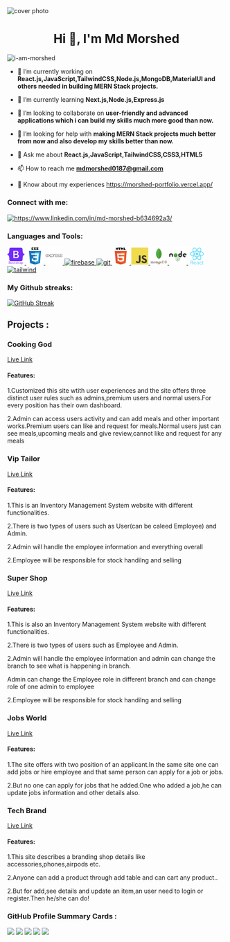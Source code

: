 <img src="https://i.ibb.co/QkC8wpS/Minimal-Online-Business-Facebook-Cover-Photo.png" alt="cover photo" >
<h1 align="center">Hi 👋, I'm Md Morshed</h1>

<p align="left"> <img src="https://komarev.com/ghpvc/?username=i-am-morshed&label=Profile%20views&color=0e75b6&style=flat" alt="i-am-morshed" /> </p>


- 🔭 I’m currently working on **React.js,JavaScript,TailwindCSS,Node.js,MongoDB,MaterialUI and others needed in building MERN Stack projects.**

- 🌱 I’m currently learning **Next.js,Node.js,Express.js**

- 👯 I’m looking to collaborate on **user-friendly and advanced applications which i can build my skills much more good than now.**

- 🤝 I’m looking for help with **making MERN Stack projects much better from now and also develop my skills better than now.**

- 💬 Ask me about **React.js,JavaScript,TailwindCSS,CSS3,HTML5**

- 📫 How to reach me **mdmorshed0187@gmail.com**

- 📄 Know about my experiences https://morshed-portfolio.vercel.app/

<h3 align="left">Connect with me:</h3>
<p align="left">
<a href="https://linkedin.com/in/https://www.linkedin.com/in/md-morshed-b634692a3/" target="blank"><img align="center" src="https://raw.githubusercontent.com/rahuldkjain/github-profile-readme-generator/master/src/images/icons/Social/linked-in-alt.svg" alt="https://www.linkedin.com/in/md-morshed-b634692a3/" height="30" width="40" /></a>
</p>

<h3 align="left">Languages and Tools:</h3>
<p align="left"> <a href="https://getbootstrap.com" target="_blank" rel="noreferrer"> <img src="https://raw.githubusercontent.com/devicons/devicon/master/icons/bootstrap/bootstrap-plain-wordmark.svg" alt="bootstrap" width="40" height="40"/> </a> <a href="https://www.w3schools.com/css/" target="_blank" rel="noreferrer"> <img src="https://raw.githubusercontent.com/devicons/devicon/master/icons/css3/css3-original-wordmark.svg" alt="css3" width="40" height="40"/> </a> <a href="https://expressjs.com" target="_blank" rel="noreferrer"> <img src="https://raw.githubusercontent.com/devicons/devicon/master/icons/express/express-original-wordmark.svg" alt="express" width="40" height="40"/> </a> <a href="https://firebase.google.com/" target="_blank" rel="noreferrer"> <img src="https://www.vectorlogo.zone/logos/firebase/firebase-icon.svg" alt="firebase" width="40" height="40"/> </a> <a href="https://git-scm.com/" target="_blank" rel="noreferrer"> <img src="https://www.vectorlogo.zone/logos/git-scm/git-scm-icon.svg" alt="git" width="40" height="40"/> </a> <a href="https://www.w3.org/html/" target="_blank" rel="noreferrer"> <img src="https://raw.githubusercontent.com/devicons/devicon/master/icons/html5/html5-original-wordmark.svg" alt="html5" width="40" height="40"/> </a> <a href="https://developer.mozilla.org/en-US/docs/Web/JavaScript" target="_blank" rel="noreferrer"> <img src="https://raw.githubusercontent.com/devicons/devicon/master/icons/javascript/javascript-original.svg" alt="javascript" width="40" height="40"/> </a> <a href="https://www.mongodb.com/" target="_blank" rel="noreferrer"> <img src="https://raw.githubusercontent.com/devicons/devicon/master/icons/mongodb/mongodb-original-wordmark.svg" alt="mongodb" width="40" height="40"/> </a> <a href="https://nodejs.org" target="_blank" rel="noreferrer"> <img src="https://raw.githubusercontent.com/devicons/devicon/master/icons/nodejs/nodejs-original-wordmark.svg" alt="nodejs" width="40" height="40"/> </a> <a href="https://reactjs.org/" target="_blank" rel="noreferrer"> <img src="https://raw.githubusercontent.com/devicons/devicon/master/icons/react/react-original-wordmark.svg" alt="react" width="40" height="40"/> </a> <a href="https://tailwindcss.com/" target="_blank" rel="noreferrer"> <img src="https://www.vectorlogo.zone/logos/tailwindcss/tailwindcss-icon.svg" alt="tailwind" width="40" height="40"/> </a> </p>


<h3 align="left">My Github streaks: </h3>
<a href="https://git.io/streak-stats"><img src="https://github-readme-streak-stats.herokuapp.com?user=I-am-MoRsHeD&theme=whatsapp-dark2&border_radius=5" alt="GitHub Streak" /></a>


<h2 align="left">Projects : </h2>
<h3 align="left">Cooking God</h3>
<a href="https://hostel-management-client12.web.app/">Live Link</a>
<h4 align="left">Features: </h4>
<p>1.Customized this site wtith user experiences and the site offers three distinct user rules such as admins,premium users and normal users.For every position has their own dashboard.</p>
<p>2.Admin can access users activity and can add meals and other important works.Premium users can like and request for meals.Normal users just can see meals,upcoming meals and give review,cannot like and request for any meals</p>

<h3 align="left">Vip Tailor</h3>
<a href="https://vip-tailor.vercel.app">Live Link</a>
<h4 align="left">Features: </h4>
<p>1.This is an Inventory Management System website with different functionalities.</p>
<p>2.There is two types of users such as User(can be caleed Employee) and Admin.</p>
<p>2.Admin will handle the employee information and everything overall</p>
<p>2.Employee will be responsible for stock handilng and selling</p>

<h3 align="left">Super Shop</h3>
<a href="https://super-shop-project-2.vercel.app">Live Link</a>
<h4 align="left">Features: </h4>
<p>1.This is also an Inventory Management System website with different functionalities.</p>
<p>2.There is two types of users such as Employee and Admin.</p>
<p>2.Admin will handle the employee information and admin can change the branch to see what is happening in branch.</p>
<p>Admin can change the Employee role in different branch and can change role of one admin to employee</p>
<p>2.Employee will be responsible for stock handilng and selling</p>

<h3 align="left">Jobs World</h3>
<a href="https://wondrous-trifle-3074aa.netlify.app/">Live Link</a>
<h4 align="left">Features: </h4>
<p>1.The site offers with two position of an applicant.In the same site one can add jobs or hire employee and that same person can apply for a job or jobs.</p>
<p>2.But no one can apply for jobs that he added.One who added a job,he can update jobs information and other details also.</p>

<h3 align="left">Tech Brand</h3>
<a href="https://tech-brand.web.app/">Live Link</a>
<h4 align="left">Features: </h4>
<p>1.This site describes a branding shop details like accessories,phones,airpods etc.</p>
<p>2.Anyone can add a product through add table and can cart any product..</p>
<p>2.But for add,see details and update an item,an user need to login or register.Then he/she can do!</p>







<h3 align="left">GitHub Profile Summary Cards : </h3>

![](http://github-profile-summary-cards.vercel.app/api/cards/profile-details?username=I-am-MoRsHeD&theme=solarized_dark)
![](http://github-profile-summary-cards.vercel.app/api/cards/repos-per-language?username=I-am-MoRsHeD&theme=solarized_dark)
![](http://github-profile-summary-cards.vercel.app/api/cards/most-commit-language?username=I-am-MoRsHeD&theme=solarized_dark)
![](http://github-profile-summary-cards.vercel.app/api/cards/stats?username=I-am-MoRsHeD&theme=solarized_dark)
![](http://github-profile-summary-cards.vercel.app/api/cards/productive-time?username=I-am-MoRsHeD&theme=solarized_dark&utcOffset=8)



